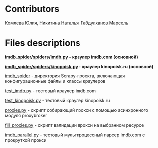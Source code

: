 # Contributors

[Комлева Юлия](https://github.com/euloo), [Никитина Наталья](https://github.com/Nicklausse), [Габдулханов Марсель](https://github.com/gabmars)

# Files descriptions

**[imdb_spider/spiders/imdb.py](imdb_spider/spiders/imdb.py) - краулер imdb.com (основной)**

**[imdb_spider/spiders/kinopoisk.py](imdb_spider/spiders/kinopoisk.py) - краулер kinopoisk.ru (основной)**

[imdb_spider](imdb_spider) - директория Scrapy-проекта, включающая конфигурационные файлы и классы краулеров

[test_imdb.py](test_imdb.py) - тестовый краулер imdb.com

[test_kinopoisk.py](test_kinopoisk.py) - тестовый краулер kinopoisk.ru

[proxies.py](proxies.py) - скрипт собирающий прокси с помощью асинхронного модуля proxybroker

[fill_proxies.py](fill_proxies.py) - скрипт валидации прокси на выбранном ресурсе

[imdb_parallel.py](imdb_parallel.py) - тестовый мультпроцессный парсер imdb.com с прокруткой прокси
